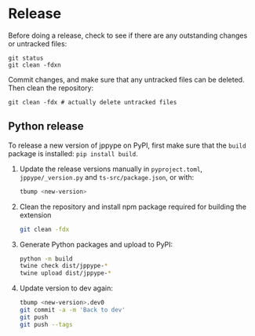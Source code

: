 # Release

Before doing a release, check to see if there are any outstanding changes or untracked files:

```
git status
git clean -fdxn
```

Commit changes, and make sure that any untracked files can be deleted. Then clean the repository:

```
git clean -fdx # actually delete untracked files
```

## Python release

To release a new version of jppype on PyPI, first make sure that the `build` package is installed: `pip install build`.

1. Update the release versions manually in `pyproject.toml`, `jppype/_version.py` and `ts-src/package.json`, or with:
   ```bash
   tbump <new-version>
   ```
2. Clean the repository and install npm package required for building the extension 
   ```bash
   git clean -fdx
   ```
3. Generate Python packages and upload to PyPI:
   ```bash
   python -m build
   twine check dist/jppype-*
   twine upload dist/jppype-*
   ```
4. Update version to dev again:
   ```bash
   tbump <new-version>.dev0
   git commit -a -m 'Back to dev'
   git push
   git push --tags
   ```
